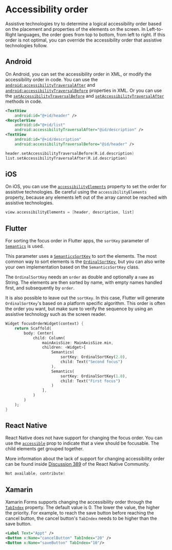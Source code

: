 # Accessibility order

Assistive technologies try to determine a logical accessibility order based on the placement and properties of the elements on the screen. In Left-to-Right languages, the order goes from top to bottom, from left to right. If this order is not optimal, you can override the accessibility order that assistive technologies follow.

## Android

On Android, you can set the accessibility order in XML, or modify the accessibility order in code. You can use the [`android:accessibilityTraversalAfter`](https://developer.android.com/reference/android/view/View#attr_android:accessibilityTraversalAfter) and [`android:accessibilityTraversalBefore`](accessibilityTraversalBefore) properties in XML. Or you can use the [`setAccessibilityTraversalBefore`](https://developer.android.com/reference/android/view/View#setAccessibilityTraversalBefore(int)) and [`setAccessibilityTraversalAfter`](https://developer.android.com/reference/android/view/View#setAccessibilityTraversalAfter(int)) methods in code.

```xml
<TextView
    android:id="@+id/header" />
<RecyclerView
    android:id="@+id/list"
    android:accessibilityTraversalAfter="@id/description" />
<TextView
    android:id="@+id/description"
    android:accessibilityTraversalBefore="@id/header" />
```

```kotlin
header.setAccessibilityTraversalBefore(R.id.description)
list.setAccessibilityTraversalAfter(R.id.description)
```

## iOS

On iOS, you can use the [`accessibilityElements`](https://developer.apple.com/documentation/objectivec/nsobject/1615147-accessibilityelements) property to set the order for assistive technologies. Be careful using the `accessibilityElements` property, because any elements left out of the array cannot be reached with assistive technologies.

```swift
view.accessibilityElements = [header, description, list]
```

## Flutter

For sorting the focus order in Flutter apps, the `sortKey` parameter of [`Semantics`](https://api.flutter.dev/flutter/semantics/SemanticsProperties-class.html) is used.

This parameter uses a [`SemanticsSortKey`](https://api.flutter.dev/flutter/semantics/SemanticsSortKey-class.html) to sort the elements. The most common way to sort elements is the [`OrdinalSortKey`](https://api.flutter.dev/flutter/semantics/OrdinalSortKey-class.html), but you can also write your own implementation based on the `SemanticsSortKey` class.

The `OrdinalSortKey` needs an `order` as double and optionally a `name` as String. The elements are then sorted by name, with empty names handled first, and subsequently by `order`.

It is also possible to leave out the `sortKey`. In this case, Flutter will generate `OrdinalSortKey`'s based on a platform specific algorithm. This order is often the order you want, but make sure to verify the sequence by using an assistive technology such as the screen reader.

```dart
Widget focusOrderWidget(context) {
    return Scaffold(
        body: Center(
            child: Column(
                mainAxisSize: MainAxisSize.min,
                children: <Widget>[
                    Semantics(
                        sortKey: OrdinalSortKey(2.0),
                        child: Text("Second focus")
                    ),
                    Semantics(
                        sortKey: OrdinalSortKey(1.0),
                        child: Text("First focus")
                    )
                ],
            )
        )
    );
}
```

## React Native

React Native does not have support for changing the focus order. You can use the [`accessible`](https://reactnative.dev/docs/accessibility#accessible) prop to indicate that a view should be focusable. The child elements get grouped together.

More information about the lack of support for changing accessibility order can be found inside [Discussion 389](https://github.com/react-native-community/discussions-and-proposals/discussions/389) of the React Native Community.

```jsx
Not available, contribute!
```

## Xamarin

Xamarin Forms supports changing the accessibility order through the [`TabIndex`](https://docs.microsoft.com/en-us/dotnet/api/xamarin.forms.visualelement.tabindex?view=xamarin-forms) property. The default value is 0. The lower the value, the higher the priority. For example, to reach the save button before reaching the cancel button, the cancel button's `TabIndex` needs to be higher than the save button.

```xml
<Label Text="Appt" />
<Button x:Name="cancelButton" TabIndex="20" />
<Button x:Name="saveButton" TabIndex="10"/>
```
